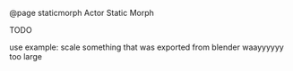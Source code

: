 @page staticmorph Actor Static Morph

TODO

use example: scale something that was exported from blender waayyyyyy too large